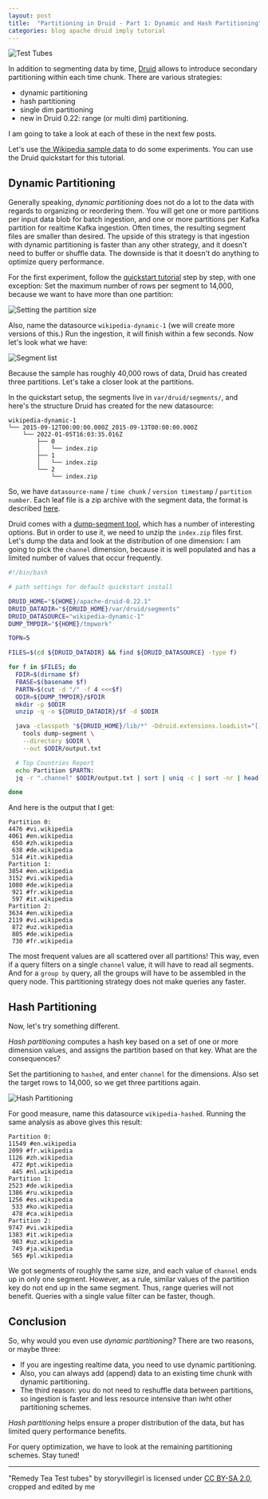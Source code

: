 ```yaml
---
layout: post
title:  "Partitioning in Druid - Part 1: Dynamic and Hash Partitioning"
categories: blog apache druid imply tutorial
---
```

![Test Tubes](/assets/2022-01-06-0-test-tubes.jpg)

In addition to segmenting data by time, [Druid](https://druid.apache.org) allows to introduce secondary partitioning within each time chunk. There are various strategies:
- dynamic partitioning
- hash partitioning
- single dim partitioning
- new in Druid 0.22: range (or multi dim) partitioning.

I am going to take a look at each of these in the next few posts.

Let's use [the Wikipedia sample data](https://druid.apache.org/docs/latest/tutorials/index.html#step-4-load-data) to do some experiments. You can use the Druid quickstart for this tutorial.

## Dynamic Partitioning

Generally speaking, _dynamic partitioning_ does not do a lot to the data with regards to organizing or reordering them. You will get one or more partitions per input data blob for batch ingestion, and one or more partitions per Kafka partition for realtime Kafka ingestion. Often times, the resulting segment files are smaller than desired. The upside of this strategy is that ingestion with dynamic partitioning is faster than any other strategy, and it doesn't need to buffer or shuffle data. The downside is that it doesn't do anything to optimize query performance.

For the first experiment, follow the [quickstart tutorial](https://druid.apache.org/docs/latest/tutorials/index.html) step by step, with one exception: Set the maximum number of rows per segment to 14,000, because we want to have more than one partition:

![Setting the partition size](/assets/2022-01-06-1-rows-per-segment.jpg)

Also, name the datasource `wikipedia-dynamic-1` (we will create more versions of this.) Run the ingestion, it will finish within a few seconds. Now let's look what we have:

![Segment list](/assets/2022-01-06-2-num-segments.jpg)

Because the sample has roughly 40,000 rows of data, Druid has created three partitions. Let's take a closer look at the partitions. 

In the quickstart setup, the segments live in `var/druid/segments/`, and here's the structure Druid has created for the new datasource:
```
wikipedia-dynamic-1
└── 2015-09-12T00:00:00.000Z_2015-09-13T00:00:00.000Z
    └── 2022-01-05T16:03:35.016Z
        ├── 0
        │   └── index.zip
        ├── 1
        │   └── index.zip
        └── 2
            └── index.zip
```

So, we have `datasource-name` / `time chunk` / `version timestamp` / `partition number`. Each leaf file is a zip archive with the segment data, the format is described [here](https://druid.apache.org/docs/latest/design/segments.html#segment-components).

Druid comes with a [dump-segment tool](https://druid.apache.org/docs/latest/operations/dump-segment.html), which has a number of interesting options. But in order to use it, we need to unzip the `index.zip` files first. Let's dump the data and look at the distribution of one dimension: I am going to pick the `channel` dimension, because it is well populated and has a limited number of values that occur frequently.

```bash
#!/bin/bash

# path settings for default quickstart install

DRUID_HOME="${HOME}/apache-druid-0.22.1"
DRUID_DATADIR="${DRUID_HOME}/var/druid/segments"
DRUID_DATASOURCE="wikipedia-dynamic-1"
DUMP_TMPDIR="${HOME}/tmpwork"

TOPN=5

FILES=$(cd ${DRUID_DATADIR} && find ${DRUID_DATASOURCE} -type f)

for f in $FILES; do
  FDIR=$(dirname $f)
  FBASE=$(basename $f)
  PARTN=$(cut -d "/" -f 4 <<<$f)
  ODIR=${DUMP_TMPDIR}/$FDIR
  mkdir -p $ODIR
  unzip -q -o ${DRUID_DATADIR}/$f -d $ODIR

  java -classpath "${DRUID_HOME}/lib/*" -Ddruid.extensions.loadList="[]" org.apache.druid.cli.Main \
    tools dump-segment \
    --directory $ODIR \
    --out $ODIR/output.txt

  # Top Countries Report
  echo Partition $PARTN:
  jq -r ".channel" $ODIR/output.txt | sort | uniq -c | sort -nr | head -$TOPN

done
```

And here is the output that I get:
```
Partition 0:
4476 #vi.wikipedia
4061 #en.wikipedia
 650 #zh.wikipedia
 638 #de.wikipedia
 514 #it.wikipedia
Partition 1:
3854 #en.wikipedia
3152 #vi.wikipedia
1080 #de.wikipedia
 921 #fr.wikipedia
 597 #it.wikipedia
Partition 2:
3634 #en.wikipedia
2119 #vi.wikipedia
 872 #uz.wikipedia
 805 #de.wikipedia
 730 #fr.wikipedia
```

The most frequent values are all scattered over all partitions! This way, even if a query filters on a single `channel` value, it will have to read all segments. And for a `group by` query, all the groups will have to be assembled in the query node. This partitioning strategy does not make queries any faster.

## Hash Partitioning

Now, let's try something different. 

_Hash partitioning_ computes a hash key based on a set of one or more dimension values, and assigns the partition based on that key. What are the consequences?

Set the partitioning to `hashed`, and enter `channel` for the dimensions. Also set the target rows to 14,000, so we get three partitions again.

![Hash Partitioning](/assets/2022-01-06-3-hash.jpg)

For good measure, name this datasource `wikipedia-hashed`. Running the same analysis as above gives this result:
```
Partition 0:
11549 #en.wikipedia
2099 #fr.wikipedia
1126 #zh.wikipedia
 472 #pt.wikipedia
 445 #nl.wikipedia
Partition 1:
2523 #de.wikipedia
1386 #ru.wikipedia
1256 #es.wikipedia
 533 #ko.wikipedia
 478 #ca.wikipedia
Partition 2:
9747 #vi.wikipedia
1383 #it.wikipedia
 983 #uz.wikipedia
 749 #ja.wikipedia
 565 #pl.wikipedia
```
We got segments of roughly the same size, and each value of `channel` ends up in only one segment. However, as a rule, similar values of the partition key do not end up in the same segment. Thus, range queries will not benefit. Queries with a single value filter can be faster, though.

## Conclusion

So, why would you even use _dynamic partitioning?_ There are two reasons, or maybe three:
- If you are ingesting realtime data, you need to use dynamic partitioning.
- Also, you can always add (append) data to an existing time chunk with dynamic partitioning.
- The third reason: you do not need to reshuffle data between partitions, so ingestion is faster and less resource intensive than iwht other partitioning schemes.

_Hash partitioning_ helps ensure a proper distribution of the data, but has limited query performance benefits.

For query optimization, we have to look at the remaining partitioning schemes. Stay tuned!

---

"Remedy Tea Test tubes" by storyvillegirl is licensed under [CC BY-SA 2.0](https://creativecommons.org/licenses/by-sa/2.0/?ref=openverse&atype=rich), cropped and edited by me

